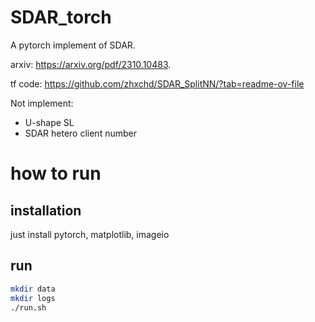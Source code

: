 # SDAR_torch
A pytorch implement of SDAR. 

arxiv: https://arxiv.org/pdf/2310.10483. 

tf code: https://github.com/zhxchd/SDAR_SplitNN/?tab=readme-ov-file

Not implement:
- U-shape SL
- SDAR hetero client number

# how to run

## installation

just install pytorch, matplotlib, imageio

## run

```bash
mkdir data
mkdir logs
./run.sh
``` 